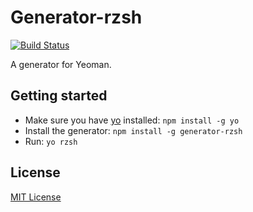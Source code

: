 # Generator-rzsh
[![Build Status](https://secure.travis-ci.org/AthenaLightened/generator-rzsh.png?branch=master)](https://travis-ci.org/AthenaLightened/generator-rzsh)

A generator for Yeoman.

## Getting started
- Make sure you have [yo](https://github.com/yeoman/yo) installed:
    `npm install -g yo`
- Install the generator: `npm install -g generator-rzsh`
- Run: `yo rzsh`

## License
[MIT License](http://en.wikipedia.org/wiki/MIT_License)
